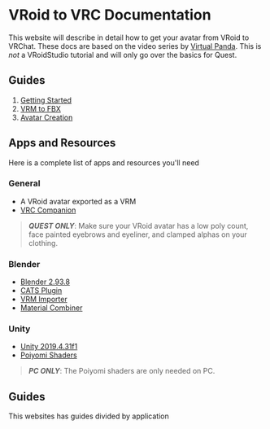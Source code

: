 # VRoid to VRC Documentation
This website will describe in detail how to get your avatar from VRoid to VRChat. These docs are based on the video series by [Virtual Panda](https://www.youtube.com/@VirtualPandaVR). This is *not* a VRoidStudio tutorial and will only go over the basics for Quest.

## Guides
1. [Getting Started](./intro/)
2. [VRM to FBX](./blender/)
3. [Avatar Creation](./unity/)

## Apps and Resources
Here is a complete list of apps and resources you'll need

### General
- A VRoid avatar exported as a VRM
- [VRC Companion](https://vrchat.com/download/vcc)

> ***QUEST ONLY***: Make sure your VRoid avatar has a low poly count, face painted eyebrows and eyeliner, and clamped alphas on your clothing.

### Blender
- [Blender 2.93.8](https://download.blender.org/release/)
- [CATS Plugin](https://github.com/absolute-quantum/cats-blender-plugin)
- [VRM Importer](https://github.com/saturday06/VRM-Addon-for-Blender)
- [Material Combiner](https://github.com/Grim-es/material-combiner-addon)

### Unity
- [Unity 2019.4.31f1](https://unity.com/releases/editor/archive)
- [Poiyomi Shaders](https://github.com/poiyomi/PoiyomiToonShader)

> ***PC ONLY***: The Poiyomi shaders are only needed on PC.

## Guides
This websites has guides divided by application
